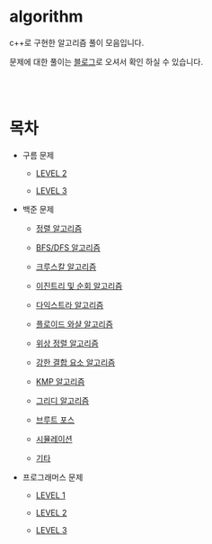 # algorithm

c++로 구현한 알고리즘 풀이 모음입니다.

문제에 대한 풀이는 [블로그](https://chlalstjd430.github.io/categories/%EB%B0%B1%EC%A4%80-%EB%AC%B8%EC%A0%9C%ED%92%80%EC%9D%B4/)로 오셔서 확인 하실 수 있습니다.

<br><br>

# 목차

- 구름 문제

  - [LEVEL 2](https://github.com/chlalstjd430/algorithm/tree/master/%EA%B5%AC%EB%A6%84%20%EB%AC%B8%EC%A0%9C%ED%92%80%EC%9D%B4/LEVEL%202)
  
  - [LEVEL 3](https://github.com/chlalstjd430/algorithm/tree/master/%EA%B5%AC%EB%A6%84%20%EB%AC%B8%EC%A0%9C%ED%92%80%EC%9D%B4/LEVEL%203)

- 백준 문제

  - [정렬 알고리즘](https://github.com/chlalstjd430/algorithm/tree/master/%EB%B0%B1%EC%A4%80%20%EC%95%8C%EA%B3%A0%EB%A6%AC%EC%A6%98%20%EB%AC%B8%EC%A0%9C/1_%EC%A0%95%EB%A0%AC%20%EC%95%8C%EA%B3%A0%EB%A6%AC%EC%A6%98%20%EB%AC%B8%EC%A0%9C%EC%A7%91)

  - [BFS/DFS 알고리즘](https://github.com/chlalstjd430/algorithm/tree/master/%EB%B0%B1%EC%A4%80%20%EC%95%8C%EA%B3%A0%EB%A6%AC%EC%A6%98%20%EB%AC%B8%EC%A0%9C/2_BFS%2CDFS%20%EC%95%8C%EA%B3%A0%EB%A6%AC%EC%A6%98%20%EB%AC%B8%EC%A0%9C%EC%A7%91)

  - [크루스칼 알고리즘](https://github.com/chlalstjd430/algorithm/tree/master/%EB%B0%B1%EC%A4%80%20%EC%95%8C%EA%B3%A0%EB%A6%AC%EC%A6%98%20%EB%AC%B8%EC%A0%9C/3_%ED%81%AC%EB%A3%A8%EC%8A%A4%EC%B9%BC%20%EC%95%8C%EA%B3%A0%EB%A6%AC%EC%A6%98%20%EB%AC%B8%EC%A0%9C%EC%A7%91)

  - [이진트리 및 순회 알고리즘](https://github.com/chlalstjd430/algorithm/tree/master/%EB%B0%B1%EC%A4%80%20%EC%95%8C%EA%B3%A0%EB%A6%AC%EC%A6%98%20%EB%AC%B8%EC%A0%9C/4_%EC%9D%B4%EC%A7%84%ED%8A%B8%EB%A6%AC%20%EB%B0%8F%20%EC%88%9C%ED%9A%8C%20%EC%95%8C%EA%B3%A0%EB%A6%AC%EC%A6%98%20%EB%AC%B8%EC%A0%9C%EC%A7%91)

  - [다익스트라 알고리즘](https://github.com/chlalstjd430/algorithm/tree/master/%EB%B0%B1%EC%A4%80%20%EC%95%8C%EA%B3%A0%EB%A6%AC%EC%A6%98%20%EB%AC%B8%EC%A0%9C/5_%EB%8B%A4%EC%9D%B5%EC%8A%A4%ED%8A%B8%EB%9D%BC%20%EC%95%8C%EA%B3%A0%EB%A6%AC%EC%A6%98)
  
  - [플로이드 와샬 알고리즘](https://github.com/chlalstjd430/algorithm/tree/master/%EB%B0%B1%EC%A4%80%20%EC%95%8C%EA%B3%A0%EB%A6%AC%EC%A6%98%20%EB%AC%B8%EC%A0%9C/6_%ED%94%8C%EB%A1%9C%EC%9D%B4%EB%93%9C%20%EC%99%80%EC%83%AC%20%EC%95%8C%EA%B3%A0%EB%A6%AC%EC%A6%98)
  
  - [위상 정렬 알고리즘](https://github.com/chlalstjd430/algorithm/tree/master/%EB%B0%B1%EC%A4%80%20%EC%95%8C%EA%B3%A0%EB%A6%AC%EC%A6%98%20%EB%AC%B8%EC%A0%9C/7_%EC%9C%84%EC%83%81%20%EC%A0%95%EB%A0%AC%20%EC%95%8C%EA%B3%A0%EB%A6%AC%EC%A6%98)
  
  - [강한 결합 요소 알고리즘](https://github.com/chlalstjd430/algorithm/tree/master/%EB%B0%B1%EC%A4%80%20%EC%95%8C%EA%B3%A0%EB%A6%AC%EC%A6%98%20%EB%AC%B8%EC%A0%9C/8_%EA%B0%95%ED%95%9C%20%EA%B2%B0%ED%95%A9%20%EC%9A%94%EC%86%8C)
  
  - [KMP 알고리즘](https://github.com/chlalstjd430/algorithm/tree/master/%EB%B0%B1%EC%A4%80%20%EC%95%8C%EA%B3%A0%EB%A6%AC%EC%A6%98%20%EB%AC%B8%EC%A0%9C/9_KMP%20%EC%95%8C%EA%B3%A0%EB%A6%AC%EC%A6%98)
  
  - [그리디 알고리즘](https://github.com/chlalstjd430/algorithm/tree/master/%EB%B0%B1%EC%A4%80%20%EC%95%8C%EA%B3%A0%EB%A6%AC%EC%A6%98%20%EB%AC%B8%EC%A0%9C/10_%EA%B7%B8%EB%A6%AC%EB%94%94%20%EC%95%8C%EA%B3%A0%EB%A6%AC%EC%A6%98)
  
  - [브루트 포스](https://github.com/chlalstjd430/algorithm/tree/master/%EB%B0%B1%EC%A4%80%20%EC%95%8C%EA%B3%A0%EB%A6%AC%EC%A6%98%20%EB%AC%B8%EC%A0%9C/11_%EB%B8%8C%EB%A3%A8%ED%8A%B8%20%ED%8F%AC%EC%8A%A4)
  
  - [시뮬레이션](https://github.com/chlalstjd430/algorithm/tree/master/%EB%B0%B1%EC%A4%80%20%EC%95%8C%EA%B3%A0%EB%A6%AC%EC%A6%98%20%EB%AC%B8%EC%A0%9C/12_%EC%8B%9C%EB%AE%AC%EB%A0%88%EC%9D%B4%EC%85%98)
  
  - [기타](https://github.com/chlalstjd430/algorithm/tree/master/%EB%B0%B1%EC%A4%80%20%EC%95%8C%EA%B3%A0%EB%A6%AC%EC%A6%98%20%EB%AC%B8%EC%A0%9C/0_%20%EC%9C%A0%ED%98%95%EC%97%86%EC%9D%8C)
  
- 프로그래머스 문제

  - [LEVEL 1](https://github.com/chlalstjd430/algorithm/tree/master/%ED%94%84%EB%A1%9C%EA%B7%B8%EB%9E%98%EB%A8%B8%EC%8A%A4%20%EB%AC%B8%EC%A0%9C%ED%92%80%EC%9D%B4/LEVEL%201)

  - [LEVEL 2](https://github.com/chlalstjd430/algorithm/tree/master/%ED%94%84%EB%A1%9C%EA%B7%B8%EB%9E%98%EB%A8%B8%EC%8A%A4%20%EB%AC%B8%EC%A0%9C%ED%92%80%EC%9D%B4/LEVEL%202)
  
  - [LEVEL 3](https://github.com/chlalstjd430/algorithm/tree/master/%ED%94%84%EB%A1%9C%EA%B7%B8%EB%9E%98%EB%A8%B8%EC%8A%A4%20%EB%AC%B8%EC%A0%9C%ED%92%80%EC%9D%B4/LEVEL%203)
